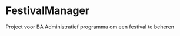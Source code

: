 FestivalManager
===============

Project voor BA
Administratief programma om een festival te beheren
